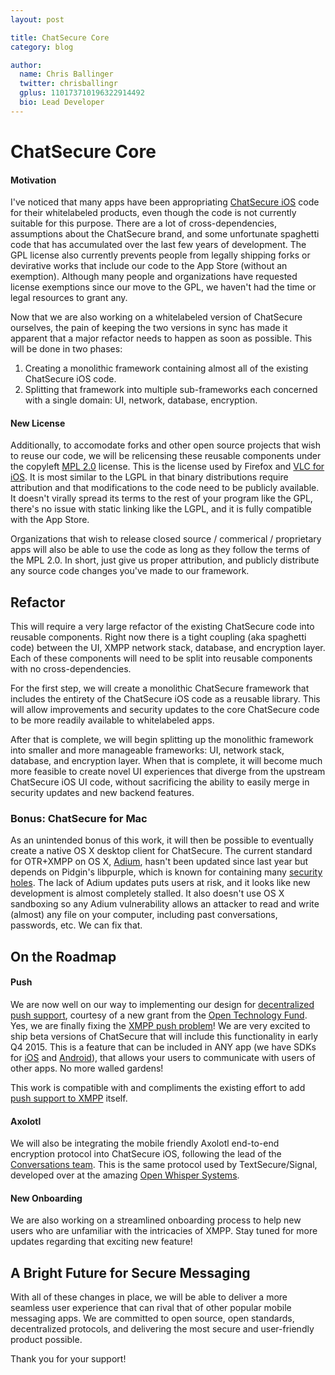 ```yaml
---
layout: post

title: ChatSecure Core
category: blog

author:
  name: Chris Ballinger
  twitter: chrisballingr
  gplus: 110173710196322914492 
  bio: Lead Developer
---
```


# ChatSecure Core

#### Motivation

I've noticed that many apps have been appropriating [ChatSecure iOS](https://github.com/chatsecure/chatsecure-ios) code for their whitelabeled products, even though the code is not currently suitable for this purpose. There are a lot of cross-dependencies, assumptions about the ChatSecure brand, and some unfortunate spaghetti code that has accumulated over the last few years of development. The GPL license also currently prevents people from legally shipping forks or devirative works that include our code to the App Store (without an exemption). Although many people and organizations have requested license exemptions since our move to the GPL, we haven't had the time or legal resources to grant any.

Now that we are also working on a whitelabeled version of ChatSecure ourselves, the pain of keeping the two versions in sync has made it apparent that a major refactor needs to happen as soon as possible. This will be done in two phases:

1. Creating a monolithic framework containing almost all of the existing ChatSecure iOS code.
2. Splitting that framework into multiple sub-frameworks each concerned with a single domain: UI, network, database, encryption. 

#### New License

Additionally, to accomodate forks and other open source projects that wish to reuse our code, we will be relicensing these reusable components under the copyleft [MPL 2.0](https://www.mozilla.org/MPL/2.0/) license. This is the license used by Firefox and [VLC for iOS](http://www.videolan.org/vlc/download-ios.html). It is most similar to the LGPL in that binary distributions require attribution and that modifications to the code need to be publicly available. It doesn't virally spread its terms to the rest of your program like the GPL, there's no issue with static linking like the LGPL, and it is fully compatible with the App Store.

Organizations that wish to release closed source / commerical / proprietary apps will also be able to use the code as long as they follow the terms of the MPL 2.0. In short, just give us proper attribution, and publicly distribute any source code changes you've made to our framework. 

## Refactor


This will require a very large refactor of the existing ChatSecure code into reusable components. Right now there is a tight coupling (aka spaghetti code) between the UI, XMPP network stack, database, and encryption layer. Each of these components will need to be split into reusable components with no cross-dependencies.

For the first step, we will create a monolithic ChatSecure framework that includes the entirety of the ChatSecure iOS code as a reusable library. This will allow improvements and security updates to the core ChatSecure code to be more readily available to whitelabeled apps.

After that is complete, we will begin splitting up the monolithic framework into smaller and more manageable frameworks: UI, network stack, database, and encryption layer. When that is complete, it will become much more feasible to create novel UI experiences that diverge from the upstream ChatSecure iOS UI code, without sacrificing the ability to easily merge in security updates and new backend features.

### Bonus: ChatSecure for Mac

As an unintended bonus of this work, it will then be possible to eventually create a native OS X desktop client for ChatSecure. The current standard for OTR+XMPP on OS X, [Adium](https://adium.im), hasn't been updated since last year but depends on Pidgin's libpurple, which is known for containing many [security holes](http://www.pidgin.im/news/security/). The lack of Adium updates puts users at risk, and it looks like new development is almost completely stalled. It also doesn't use OS X sandboxing so any Adium vulnerability allows an attacker to read and write (almost) any file on your computer, including past conversations, passwords, etc. We can fix that.

## On the Roadmap

#### Push

We are now well on our way to implementing our design for [decentralized push support](https://github.com/chatsecure/chatsecure-push-server), courtesy of a new grant from the [Open Technology Fund](https://www.opentechfund.org). Yes, we are finally fixing the [XMPP push problem](https://chatsecure.org/blog/fixing-the-xmpp-push-problem/)! We are very excited to ship beta versions of ChatSecure that will include this functionality in early Q4 2015. This is a feature that can be included in ANY app (we have SDKs for [iOS](https://github.com/chatsecure/chatsecure-push-ios) and [Android](https://github.com/chatsecure/chatsecure-push-android)), that allows your users to communicate with users of other apps. No more walled gardens!

This work is compatible with and compliments the existing effort to add [push support to XMPP](http://xmpp.org/extensions/xep-0357.html) itself.

#### Axolotl

We will also be integrating the mobile friendly Axolotl end-to-end encryption protocol into ChatSecure iOS, following the lead of the [Conversations team](http://conversationsgsoc2015.blogspot.de). This is the same protocol used by TextSecure/Signal, developed over at the amazing [Open Whisper Systems](https://whispersystems.org/blog/advanced-ratcheting/).

#### New Onboarding

We are also working on a streamlined onboarding process to help new users who are unfamiliar with the intricacies of XMPP. Stay tuned for more updates regarding that exciting new feature!

## A Bright Future for Secure Messaging

With all of these changes in place, we will be able to deliver a more seamless user experience that can rival that of other popular mobile messaging apps. We are committed to open source, open standards, decentralized protocols, and delivering the most secure and user-friendly product possible.

Thank you for your support!